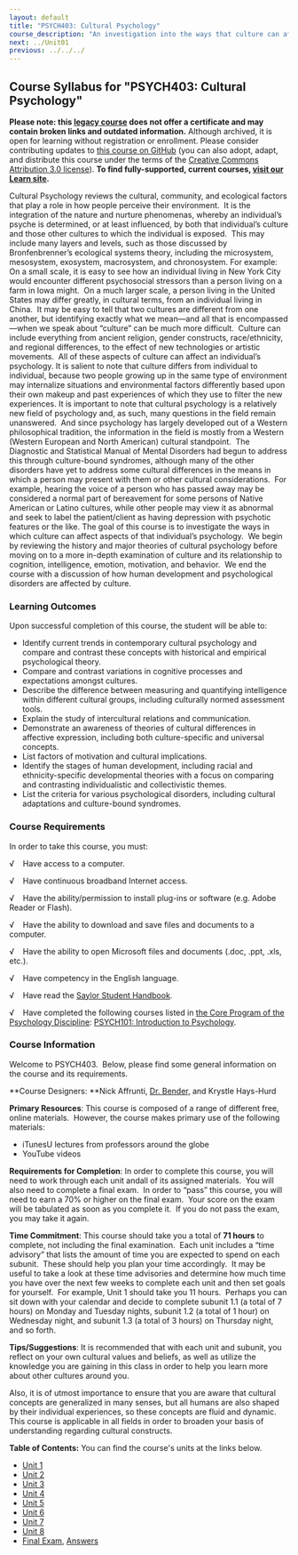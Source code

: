 ```yaml
---
layout: default
title: "PSYCH403: Cultural Psychology"
course_description: "An investigation into the ways that culture can affect aspects of an individual’s psychology."
next: ../Unit01
previous: ../../../
---
```

Course Syllabus for "PSYCH403: Cultural Psychology"
---------------------------------------------------

**Please note: this [legacy course](https://sayloracademy.zendesk.com/hc/en-us/articles/206089967) does not offer a certificate and may contain 
broken links and outdated information.** Although archived, it is open 
for learning without registration or enrollment. Please consider contributing 
updates to [this course on GitHub](https://github.com/saylordotorg/course_psych403) 
(you can also adopt, adapt, and distribute this course under the terms of 
the [Creative Commons Attribution 3.0 license](http://creativecommons.org/licenses/by/3.0/)). **To find fully-supported, current courses, [visit our 
Learn site](https://learn.saylor.org).**

Cultural Psychology reviews the cultural, community, and ecological
factors that play a role in how people perceive their environment.  It
is the integration of the nature and nurture phenomenas, whereby an
individual’s psyche is determined, or at least influenced, by both that
individual’s culture and those other cultures to which the individual is
exposed.  This may include many layers and levels, such as those
discussed by Bronfenbrenner’s ecological systems theory, including the
microsystem, mesosystem, exosystem, macrosystem, and chronosystem. For
example: On a small scale, it is easy to see how an individual living in
New York City would encounter different psychosocial stressors than a
person living on a farm in Iowa might.  On a much larger scale, a person
living in the United States may differ greatly, in cultural terms, from
an individual living in China.  It may be easy to tell that two cultures
are different from one another, but identifying exactly what we mean—and
all that is encompassed—when we speak about “culture” can be much more
difficult.  Culture can include everything from ancient religion, gender
constructs, race/ethnicity, and regional differences, to the effect of
new technologies or artistic movements.  All of these aspects of culture
can affect an individual’s psychology. It is salient to note that
culture differs from individual to individual, because two people
growing up in the same type of environment may internalize situations
and environmental factors differently based upon their own makeup and
past experiences of which they use to filter the new experiences. It is
important to note that cultural psychology is a relatively new field of
psychology and, as such, many questions in the field remain unanswered. 
And since psychology has largely developed out of a Western
philosophical tradition, the information in the field is mostly from a
Western (Western European and North American) cultural standpoint.  The
Diagnostic and Statistical Manual of Mental Disorders had begun to
address this through culture-bound syndromes, although many of the other
disorders have yet to address some cultural differences in the means in
which a person may present with them or other cultural considerations. 
For example, hearing the voice of a person who has passed away may be
considered a normal part of bereavement for some persons of Native
American or Latino cultures, while other people may view it as abnormal
and seek to label the patient/client as having depression with psychotic
features or the like. The goal of this course is to investigate the ways
in which culture can affect aspects of that individual’s psychology.  We
begin by reviewing the history and major theories of cultural psychology
before moving on to a more in-depth examination of culture and its
relationship to cognition, intelligence, emotion, motivation, and
behavior.  We end the course with a discussion of how human development
and psychological disorders are affected by culture.

### Learning Outcomes

Upon successful completion of this course, the student will be able
to:  
  

-   <span dir="LTR">Identify current trends in contemporary cultural
    psychology and compare and contrast these concepts with historical
    and empirical psychological theory.</span>
-   <span dir="LTR">Compare and contrast variations in cognitive
    processes and expectations amongst cultures.</span>
-   <span dir="LTR">Describe the difference between measuring and
    quantifying intelligence within different cultural groups, including
    culturally normed assessment tools.</span>
-   <span dir="LTR">Explain the study of intercultural relations and
    communication. </span>
-   <span dir="LTR">Demonstrate an awareness of theories of cultural
    differences in affective expression, including both culture-specific
    and universal concepts.</span>
-   <span dir="LTR">List factors of motivation and cultural
    implications. </span>
-   <span dir="LTR">Identify the stages of human development, including
    racial and ethnicity-specific developmental theories with a focus on
    comparing and contrasting individualistic and collectivistic themes.
    </span>
-   <span dir="LTR">List the criteria for various psychological
    disorders, including cultural adaptations and culture-bound
    syndromes. </span>

### Course Requirements

In order to take this course, you must:  
  
 <span dir="LTR">√    Have access to a computer.</span>  
  
 <span dir="LTR">√    Have continuous broadband Internet
access.</span>  
  
 <span dir="LTR">√    Have the ability/permission to install plug-ins or
software (e.g. Adobe Reader or Flash).</span>  
  
 <span dir="LTR">√    Have the ability to download and save files and
documents to a computer.</span>  
  
 <span dir="LTR">√    Have the ability to open Microsoft files and
documents (.doc, .ppt, .xls, etc.).</span>  
  
 <span dir="LTR">√    Have competency in the English language.</span>  
  
 √    Have read the [Saylor Student
Handbook](https://resources.saylor.org/archived/wp-content/uploads/2012/05/Saylor-StudentHandbook.pdf).  
  
 <span dir="LTR">√    Have completed the following courses listed in
</span>[the Core Program of the Psychology
Discipline](http://www.saylor.org/majors/psychology/): [PSYCH101:
Introduction to Psychology](http://www.saylor.org/courses/psych101/).

### Course Information

Welcome to PSYCH403.  Below, please find some general information on the
course and its requirements.

**Course Designers: **Nick Affrunti, [Dr.
Bender,](http://www.saylor.org/faculty-a-g/#DrBender) and Krystle
Hays-Hurd

**Primary Resources**: This course is composed of a range of different
free, online materials.  However, the course makes primary use of the
following materials:

-   <span dir="LTR">iTunesU lectures from professors around the
    globe</span>
-   <span dir="LTR">YouTube videos </span>

**Requirements for Completion**: In order to complete this course, you
will need to work through each unit andall of its assigned materials. 
You will also need to complete a final exam.  In order to “pass” this
course, you will need to earn a 70% or higher on the final exam.  Your
score on the exam will be tabulated as soon as you complete it.  If you
do not pass the exam, you may take it again.

**Time Commitment**: This course should take you a total of **71 hours**
to complete, not including the final examination.  Each unit includes a
“time advisory” that lists the amount of time you are expected to spend
on each subunit.  These should help you plan your time accordingly.  It
may be useful to take a look at these time advisories and determine how
much time you have over the next few weeks to complete each unit and
then set goals for yourself.  For example, Unit 1 should take you 11
hours.  Perhaps you can sit down with your calendar and decide to
complete subunit 1.1 (a total of 7 hours) on Monday and Tuesday nights,
subunit 1.2 (a total of 1 hour) on Wednesday night, and subunit 1.3 (a
total of 3 hours) on Thursday night, and so forth.

**Tips/Suggestions**: It is recommended that with each unit and subunit,
you reflect on your own cultural values and beliefs, as well as utilize
the knowledge you are gaining in this class in order to help you learn
more about other cultures around you. 

Also, it is of utmost importance to ensure that you are aware that
cultural concepts are generalized in many senses, but all humans are
also shaped by their individual experiences, so these concepts are fluid
and dynamic.  This course is applicable in all fields in order to
broaden your basis of understanding regarding cultural constructs.

**Table of Contents:** You can find the course's units at the links below.

- [Unit 1](https://legacy.saylor.org/psych403/Unit01/)
- [Unit 2](https://legacy.saylor.org/psych403/Unit02/)
- [Unit 3](https://legacy.saylor.org/psych403/Unit03/)
- [Unit 4](https://legacy.saylor.org/psych403/Unit04/)
- [Unit 5](https://legacy.saylor.org/psych403/Unit05/)
- [Unit 6](https://legacy.saylor.org/psych403/Unit06/)
- [Unit 7](https://legacy.saylor.org/psych403/Unit07/)
- [Unit 8](https://legacy.saylor.org/psych403/Unit08/)
- [Final Exam](http://saylordotorg.github.io/LegacyExams/PSYCH/PSYCH403/PSYCH403-FinalExam.html), [Answers](http://saylordotorg.github.io/LegacyExams/PSYCH/PSYCH403/PSYCH403-FinalExam-Answers.html)
